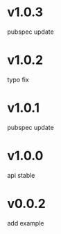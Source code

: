 # v1.0.3
pubspec update
# v1.0.2
typo fix
# v1.0.1
pubspec update
# v1.0.0
api stable
# v0.0.2
add example